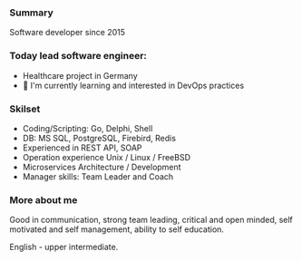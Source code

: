 ### Summary
Software developer since 2015

### Today lead software engineer:
-  Healthcare project in Germany
-  🌱 I'm currently learning and interested in DevOps practices

### Skilset
- Coding/Scripting: Go, Delphi, Shell
- DB: MS SQL, PostgreSQL, Firebird, Redis
- Experienced in REST API, SOAP
- Operation experience Unix / Linux / FreeBSD
- Microservices Architecture / Development
- Manager skills: Team Leader and Coach

### More about me
Good in communication, strong team leading, critical and open minded, self motivated and self management, ability to self education.

English - upper intermediate.

<!--
**HoiSerhii/HoiSerhii** is a ✨ _special_ ✨ repository because its `README.md` (this file) appears on your GitHub profile.

Here are some ideas to get you started:

- 🔭 I’m currently working on ...
- 🌱 I’m currently learning ...
- 👯 I’m looking to collaborate on ...
- 🤔 I’m looking for help with ...
- 💬 Ask me about ...
- 📫 How to reach me: ...
- 😄 Pronouns: ...
- ⚡ Fun fact: ...
-->

